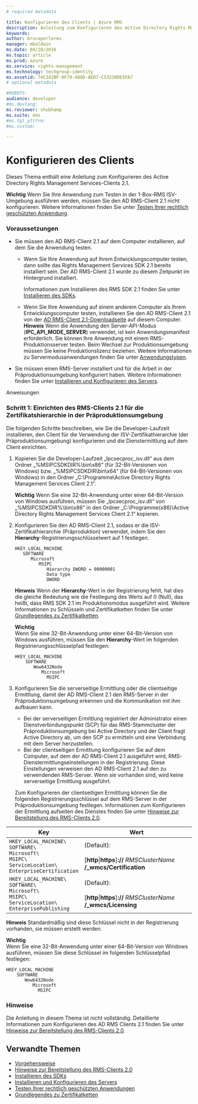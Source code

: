 ```yaml
---
# required metadata

title: Konfigurieren des Clients | Azure RMS
description: Anleitung zum Konfigurieren des Active Directory Rights Management Services-Clients 2.1.
keywords:
author: bruceperlerms
manager: mbaldwin
ms.date: 04/28/2016
ms.topic: article
ms.prod: azure
ms.service: rights-management
ms.technology: techgroup-identity
ms.assetid: 74C342BF-0F79-486D-AED7-C53230DE5FA7
# optional metadata

#ROBOTS:
audience: developer
#ms.devlang:
ms.reviewer: shubhamp
ms.suite: ems
#ms.tgt_pltfrm:
#ms.custom:

---
```


# Konfigurieren des Clients

Dieses Thema enthält eine Anleitung zum Konfigurieren des Active Directory Rights Management Services-Clients 2.1.

**Wichtig** Wenn Sie Ihre Anwendung zum Testen in der 1-Box-RMS ISV-Umgebung ausführen werden, müssen Sie den AD RMS-Client 2.1 nicht konfigurieren. Weitere Informationen finden Sie unter [Testen Ihrer rechtlich geschützten Anwendung](running-your-first-application.md).

 

### Voraussetzungen

-   Sie müssen den AD RMS-Client 2.1 auf dem Computer installieren, auf dem Sie die Anwendung testen.

    -   Wenn Sie Ihre Anwendung auf Ihrem Entwicklungscomputer testen, dann sollte das Rights Management Services SDK 2.1 bereits installiert sein. Der AD RMS-Client 2.1 wurde zu diesem Zeitpunkt im Hintergrund installiert.

        Informationen zum Installieren des RMS SDK 2.1 finden Sie unter [Installieren des SDKs](create-your-first-rights-aware-application.md).

    -   Wenn Sie Ihre Anwendung auf einem anderem Computer als Ihrem Entwicklungscomputer testen, installieren Sie den AD RMS-Client 2.1 von der [AD RMS-Client 2.1-Downloadseite](http://www.microsoft.com/en-us/download/details.aspx?id=38396) auf diesem Computer.
        **Hinweis** Wenn die Anwendung den Server-API-Modus (**IPC\_API\_MODE\_SERVER**) verwendet, ist kein Anwendungsmanifest erforderlich. Sie können Ihre Anwendung mit einem RMS-Produktionsserver testen. Beim Wechsel zur Produktionsumgebung müssen Sie keine Produktionslizenz beziehen. Weitere Informationen zu Servermodusanwendungen finden Sie unter [Anwendungstypen](application-types.md).

         

-   Sie müssen einen RMS-Server installiert und für die Arbeit in der Präproduktionsumgebung konfiguriert haben. Weitere Informationen finden Sie unter [Installieren und Konfigurieren des Servers](how-to-install-and-configure-an-rms-server.md).

Anweisungen

### Schritt 1: Einrichten des RMS-Clients 2.1 für die Zertifikatshierarchie in der Präproduktionsumgebung

Die folgenden Schritte beschreiben, wie Sie die Developer-Laufzeit installieren, den Client für die Verwendung der ISV-Zertifikathierarchie (der Präproduktionsumgebung) konfigurieren und die Dienstermittlung auf dem Client einrichten.

1.  Kopieren Sie die Developer-Laufzeit „Ipcsecproc\_isv.dll“ aus dem Ordner „%MSIPCSDKDIR%\\bin\\x86“ (für 32-Bit-Versionen von Windows) bzw. „%MSIPCSDKDIR\\bin\\x64“ (für 64-Bit-Versionen von Windows) in den Ordner „C:\\Programme\\Active Directory Rights Management Services Client 2.1“.

    **Wichtig** Wenn Sie eine 32-Bit-Anwendung unter einer 64-Bit-Version von Windows ausführen, müssen Sie „Ipcsecproc\_isv.dll“ von „%MSIPCSDKDIR%\\bin\\x86“ in den Ordner „C:\\Programme(x86)\\Active Directory Rights Management Services Client 2.1“ kopieren.

     

2.  Konfigurieren Sie den AD RMS-Client 2.1, sodass er die ISV-Zertifikathierarchie (Präproduktion) verwendet, indem Sie den **Hierarchy**-Registrierungsschlüsselwert auf 1 festlegen.

    ```
    HKEY_LOCAL_MACHINE
       SOFTWARE
          Microsoft
             MSIPC
                Hierarchy DWORD = 00000001
                Data type
                DWORD
    ```

    **Hinweis** Wenn der **Hierarchy**-Wert in der Registrierung fehlt, hat dies die gleiche Bedeutung wie die Festlegung des Werts auf 0 (Null), das heißt, dass RMS SDK 2.1 im Produktionsmodus ausgeführt wird. Weitere Informationen zu Schlüsseln und Zertifikatketten finden Sie unter [Grundlegendes zu Zertifikatketten](understanding-certificate-chains.md).

    **Wichtig**  
    Wenn Sie eine 32-Bit-Anwendung unter einer 64-Bit-Version von Windows ausführen, müssen Sie den **Hierarchy**-Wert im folgenden Registrierungsschlüsselpfad festlegen:

    ```
    HKEY_LOCAL_MACHINE
        SOFTWARE
           Wow6432Node
              Microsoft
                MSIPC
    ```
     

3.  Konfigurieren Sie die serverseitige Ermittlung oder die clientseitige Ermittlung, damit der AD RMS-Client 2.1 den RMS-Server in der Präproduktionsumgebung erkennen und die Kommunikation mit ihm aufbauen kann.

    -   Bei der serverseitigen Ermittlung registriert der Administrator einen Dienstverbindungspunkt (SCP) für das RMS-Stammcluster der Präproduktionsumgebung bei Active Directory und der Client fragt Active Directory ab, um den SCP zu ermitteln und eine Verbindung mit dem Server herzustellen.
    -   Bei der clientseitigen Ermittlung konfigurieren Sie auf dem Computer, auf dem der AD RMS-Client 2.1 ausgeführt wird, RMS-Dienstermittlungseinstellungen in der Registrierung. Diese Einstellungen verweisen den AD RMS-Client 2.1 auf den zu verwendenden RMS-Server. Wenn sie vorhanden sind, wird keine serverseitige Ermittlung ausgeführt.

    Zum Konfigurieren der clientseitigen Ermittlung können Sie die folgenden Registrierungsschlüssel auf dem RMS-Server in der Präproduktionsumgebung festlegen. Informationen zum Konfigurieren der Ermittlung aufseiten des Dienstes finden Sie unter [Hinweise zur Bereitstellung des RMS-Clients 2.0](https://TechNet.Microsoft.Com/en-us/library/jj159267(WS.10).aspx).

|Key|Wert|
|---|-----|
|`HKEY_LOCAL_MACHINE\`<br>`SOFTWARE\`<br>`Microsoft\`<br>`MSIPC\`<br>`ServiceLocation\`<br>`EnterpriseCertification`|(Default):<br><br> [**http**&#124;**https**]**://** *RMSClusterName* **/_wmcs/Certification**|
|`HKEY_LOCAL_MACHINE\`<br>`SOFTWARE\`<br>`Microsoft\`<br>`MSIPC\`<br>`ServiceLocation\`<br>`EnterprisePublishing`|(Default):<br><br> [**http**&#124;**https**]**://** *RMSClusterName* **/_wmcs/Licensing**|


**Hinweis** Standardmäßig sind diese Schlüssel nicht in der Registrierung vorhanden, sie müssen erstellt werden.
     
**Wichtig**  
    Wenn Sie eine 32-Bit-Anwendung unter einer 64-Bit-Version von Windows ausführen, müssen Sie diese Schlüssel im folgenden Schlüsselpfad festlegen:


    HKEY_LOCAL_MACHINE
        SOFTWARE
           Wow6432Node
              Microsoft
                MSIPC
    

### Hinweise

Die Anleitung in diesem Thema ist nicht vollständig. Detaillierte Informationen zum Konfigurieren des AD RMS Clients 2.1 finden Sie unter [Hinweise zur Bereitstellung des RMS-Clients 2.0](https://TechNet.Microsoft.Com/en-us/library/jj159267(WS.10).aspx).

## Verwandte Themen


* [Vorgehensweise](how-to-use-msipc.md)
* [Hinweise zur Bereitstellung des RMS-Clients 2.0](https://TechNet.Microsoft.Com/en-us/library/jj159267(WS.10).aspx)
* [Installieren des SDKs](create-your-first-rights-aware-application.md)
* [Installieren und Konfigurieren des Servers](how-to-install-and-configure-an-rms-server.md)
* [Testen Ihrer rechtlich geschützten Anwendungen](running-your-first-application.md)
* [Grundlegendes zu Zertifikatketten](understanding-certificate-chains.md)
 

 


<!--HONumber=Apr16_HO4-->


